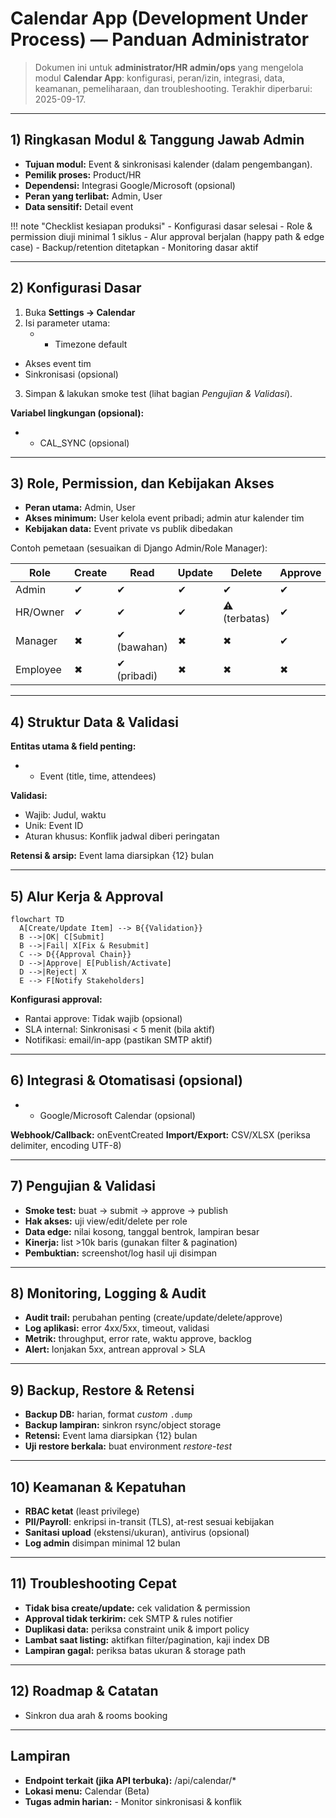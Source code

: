 # Calendar App (Development Under Process) — Panduan Administrator

> Dokumen ini untuk **administrator/HR admin/ops** yang mengelola modul **Calendar App**: konfigurasi, peran/izin, integrasi, data, keamanan, pemeliharaan, dan troubleshooting.
> Terakhir diperbarui: 2025-09-17.

---

## 1) Ringkasan Modul & Tanggung Jawab Admin
- **Tujuan modul:** Event & sinkronisasi kalender (dalam pengembangan).
- **Pemilik proses:** Product/HR
- **Dependensi:** Integrasi Google/Microsoft (opsional)
- **Peran yang terlibat:** Admin, User
- **Data sensitif:** Detail event

!!! note "Checklist kesiapan produksi"
    - Konfigurasi dasar selesai
    - Role & permission diuji minimal 1 siklus
    - Alur approval berjalan (happy path & edge case)
    - Backup/retention ditetapkan
    - Monitoring dasar aktif

---

## 2) Konfigurasi Dasar
1. Buka **Settings → Calendar**
2. Isi parameter utama:
   - - Timezone default
- Akses event tim
- Sinkronisasi (opsional)
3. Simpan & lakukan smoke test (lihat bagian *Pengujian & Validasi*).

**Variabel lingkungan (opsional):**
- - CAL_SYNC (opsional)

---

## 3) Role, Permission, dan Kebijakan Akses
- **Peran utama:** Admin, User
- **Akses minimum:** User kelola event pribadi; admin atur kalender tim
- **Kebijakan data:** Event private vs publik dibedakan

Contoh pemetaan (sesuaikan di Django Admin/Role Manager):

| Role | Create | Read | Update | Delete | Approve |
|------|--------|------|--------|--------|---------|
| Admin | ✔ | ✔ | ✔ | ✔ | ✔ |
| HR/Owner | ✔ | ✔ | ✔ | ⚠ (terbatas) | ✔ |
| Manager | ✖ | ✔ (bawahan) | ✖ | ✖ | ✔ |
| Employee | ✖ | ✔ (pribadi) | ✖ | ✖ | ✖ |

---

## 4) Struktur Data & Validasi
**Entitas utama & field penting:**
- - Event (title, time, attendees)

**Validasi:** 
- Wajib: Judul, waktu
- Unik: Event ID
- Aturan khusus: Konflik jadwal diberi peringatan

**Retensi & arsip:** Event lama diarsipkan {12} bulan

---

## 5) Alur Kerja & Approval

```mermaid
flowchart TD
  A[Create/Update Item] --> B{{Validation}}
  B -->|OK| C[Submit]
  B -->|Fail| X[Fix & Resubmit]
  C --> D{{Approval Chain}}
  D -->|Approve| E[Publish/Activate]
  D -->|Reject| X
  E --> F[Notify Stakeholders]
```

**Konfigurasi approval:**
- Rantai approve: Tidak wajib (opsional)
- SLA internal: Sinkronisasi < 5 menit (bila aktif)
- Notifikasi: email/in-app (pastikan SMTP aktif)

---

## 6) Integrasi & Otomatisasi (opsional)
- - Google/Microsoft Calendar (opsional)

**Webhook/Callback:** onEventCreated
**Import/Export:** CSV/XLSX (periksa delimiter, encoding UTF-8)

---

## 7) Pengujian & Validasi
- **Smoke test:** buat → submit → approve → publish
- **Hak akses:** uji view/edit/delete per role
- **Data edge:** nilai kosong, tanggal bentrok, lampiran besar
- **Kinerja:** list >10k baris (gunakan filter & pagination)
- **Pembuktian:** screenshot/log hasil uji disimpan

---

## 8) Monitoring, Logging & Audit
- **Audit trail:** perubahan penting (create/update/delete/approve)
- **Log aplikasi:** error 4xx/5xx, timeout, validasi
- **Metrik:** throughput, error rate, waktu approve, backlog
- **Alert:** lonjakan 5xx, antrean approval > SLA

---

## 9) Backup, Restore & Retensi
- **Backup DB:** harian, format *custom* `.dump`
- **Backup lampiran:** sinkron rsync/object storage
- **Retensi:** Event lama diarsipkan {12} bulan
- **Uji restore berkala:** buat environment *restore-test*

---

## 10) Keamanan & Kepatuhan
- **RBAC ketat** (least privilege)
- **PII/Payroll**: enkripsi in-transit (TLS), at-rest sesuai kebijakan
- **Sanitasi upload** (ekstensi/ukuran), antivirus (opsional)
- **Log admin** disimpan minimal 12 bulan

---

## 11) Troubleshooting Cepat
- **Tidak bisa create/update:** cek validation & permission
- **Approval tidak terkirim:** cek SMTP & rules notifier
- **Duplikasi data:** periksa constraint unik & import policy
- **Lambat saat listing:** aktifkan filter/pagination, kaji index DB
- **Lampiran gagal:** periksa batas ukuran & storage path

---

## 12) Roadmap & Catatan
- Sinkron dua arah & rooms booking

---

## Lampiran
- **Endpoint terkait (jika API terbuka):** /api/calendar/*
- **Lokasi menu:** Calendar (Beta)
- **Tugas admin harian:** - Monitor sinkronisasi & konflik
